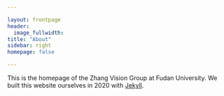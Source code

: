 ```yaml
---

layout: frontpage
header:
  image_fullwidth:
title: "About"
sidebar: right
homepage: false

---
```


This is the homepage of the Zhang Vision Group at Fudan University. We built this website ourselves in 2020 with [Jekyll](https://jekyllrb.com/). 